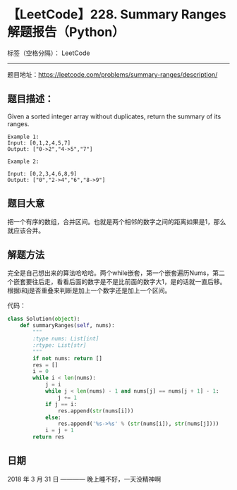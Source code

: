 # 【LeetCode】228. Summary Ranges 解题报告（Python）

标签（空格分隔）： LeetCode

---

题目地址：https://leetcode.com/problems/summary-ranges/description/

## 题目描述：

Given a sorted integer array without duplicates, return the summary of its ranges.

    Example 1:
    Input: [0,1,2,4,5,7]
    Output: ["0->2","4->5","7"]

    Example 2:

    Input: [0,2,3,4,6,8,9]
    Output: ["0","2->4","6","8->9"]
    
## 题目大意

把一个有序的数组，合并区间。也就是两个相邻的数字之间的距离如果是1，那么就应该合并。

## 解题方法

完全是自己想出来的算法哈哈哈。两个while嵌套，第一个嵌套遍历Nums，第二个嵌套要往后走，看看后面的数字是不是比前面的数字大1，是的话就一直后移。根据i和j是否重叠来判断是加上一个数字还是加上一个区间。

代码：

```python
class Solution(object):
    def summaryRanges(self, nums):
        """
        :type nums: List[int]
        :rtype: List[str]
        """
        if not nums: return []
        res = []
        i = 0
        while i < len(nums):
            j = i
            while j < len(nums) - 1 and nums[j] == nums[j + 1] - 1:
                j += 1
            if j == i:
                res.append(str(nums[i]))
            else:
                res.append('%s->%s' % (str(nums[i]), str(nums[j])))
            i = j + 1
        return res
```

## 日期

2018 年 3 月 31 日 ———— 晚上睡不好，一天没精神啊